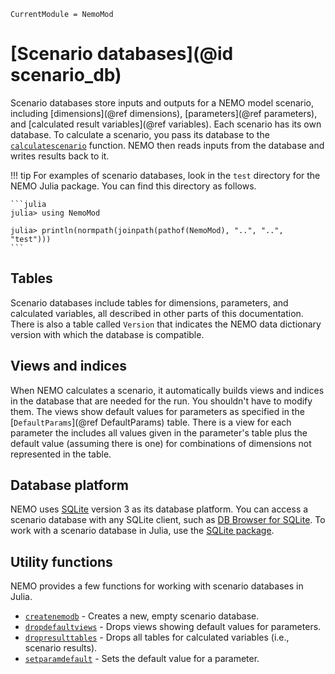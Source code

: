 ```@meta
CurrentModule = NemoMod
```

# [Scenario databases](@id scenario_db)

Scenario databases store inputs and outputs for a NEMO model scenario, including [dimensions](@ref dimensions), [parameters](@ref parameters), and [calculated result variables](@ref variables). Each scenario has its own database. To calculate a scenario, you pass its database to the [`calculatescenario`](@ref) function. NEMO then reads inputs from the database and writes results back to it.

!!! tip
    For examples of scenario databases, look in the `test` directory for the NEMO Julia package. You can find this directory as follows.

    ```julia
    julia> using NemoMod

    julia> println(normpath(joinpath(pathof(NemoMod), "..", "..", "test")))
    ```

## Tables

Scenario databases include tables for dimensions, parameters, and calculated variables, all described in other parts of this documentation. There is also a table called `Version` that indicates the NEMO data dictionary version with which the database is compatible.

## Views and indices

When NEMO calculates a scenario, it automatically builds views and indices in the database that are needed for the run. You shouldn't have to modify them. The views show default values for parameters as specified in the [`DefaultParams`](@ref DefaultParams) table. There is a view for each parameter the includes all values given in the parameter's table plus the default value (assuming there is one) for combinations of dimensions not represented in the table.

## Database platform

NEMO uses [SQLite](https://www.sqlite.org/) version 3 as its database platform. You can access a scenario database with any SQLite client, such as [DB Browser for SQLite](https://sqlitebrowser.org/). To work with a scenario database in Julia, use the [SQLite package](https://juliadatabases.org/SQLite.jl/stable/).

## Utility functions

NEMO provides a few functions for working with scenario databases in Julia.

- [`createnemodb`](@ref) - Creates a new, empty scenario database.
- [`dropdefaultviews`](@ref) - Drops views showing default values for parameters.
- [`dropresulttables`](@ref) - Drops all tables for calculated variables (i.e., scenario results).
- [`setparamdefault`](@ref) - Sets the default value for a parameter.
